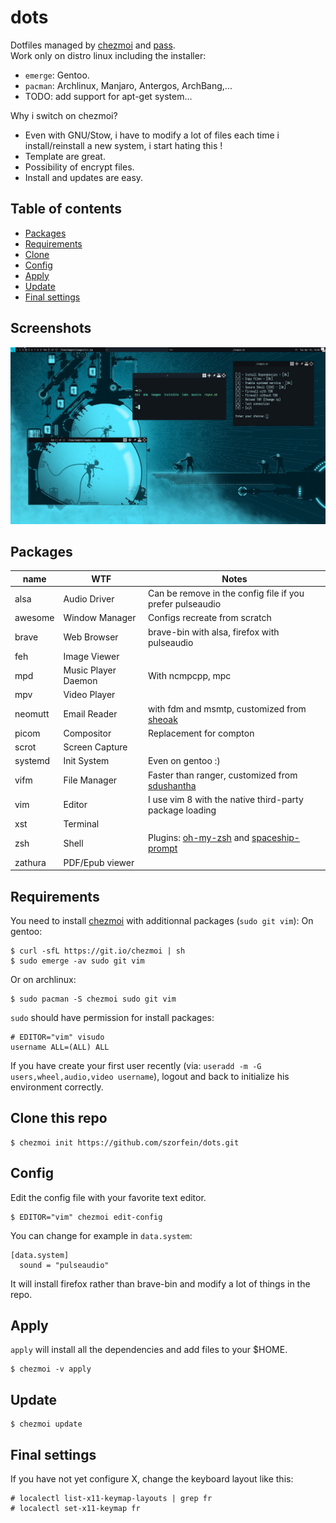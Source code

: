 # dots
Dotfiles managed by [chezmoi](https://www.chezmoi.io/) and [pass](https://www.passwordstore.org/).  
Work only on distro linux including the installer:
+ `emerge`: Gentoo.
+ `pacman`: Archlinux, Manjaro, Antergos, ArchBang,...
+ TODO: add support for apt-get system...

Why i switch on chezmoi?
+ Even with GNU/Stow, i have to modify a lot of files each time i install/reinstall a new system, i start hating this !
+ Template are great.
+ Possibility of encrypt files.
+ Install and updates are easy.

## Table of contents

<!--ts-->

   * [Packages](#packages)
   * [Requirements](#requirements)
   * [Clone](#clone-this-repo)
   * [Config](#config)
   * [Apply](#apply)
   * [Update](#update)
   * [Final settings](#final-settings)

<!--te-->

## Screenshots

![](https://github.com/szorfein/unix-portfolio/raw/master/sci/float.png)

## Packages

| name | WTF | Notes |
|---|---|---|
| alsa | Audio Driver | Can be remove in the config file if you prefer pulseaudio |
| awesome | Window Manager | Configs recreate from scratch |
| brave | Web Browser | brave-bin with alsa, firefox with pulseaudio |
| feh | Image Viewer | |
| mpd | Music Player Daemon | With ncmpcpp, mpc |
| mpv | Video Player | |
| neomutt | Email Reader | with fdm and msmtp, customized from [sheoak](https://github.com/sheoak/neomutt-powerline-nerdfonts/) |
| picom | Compositor | Replacement for compton |
| scrot | Screen Capture | |
| systemd | Init System | Even on gentoo :) |
| vifm | File Manager | Faster than ranger, customized from [sdushantha](https://github.com/sdushantha/dotfiles) |
| vim | Editor | I use vim 8 with the native third-party package loading |
| xst | Terminal | |
| zsh | Shell | Plugins: [oh-my-zsh](https://github.com/ohmyzsh/ohmyzsh) and [spaceship-prompt](https://github.com/denysdovhan/spaceship-prompt) |
| zathura | PDF/Epub viewer | |

## Requirements
You need to install [chezmoi](https://chezmoi.io) with additionnal packages (`sudo git vim`):
On gentoo:

    $ curl -sfL https://git.io/chezmoi | sh
    $ sudo emerge -av sudo git vim

Or on archlinux:

    $ sudo pacman -S chezmoi sudo git vim

`sudo` should have permission for install packages:

    # EDITOR="vim" visudo
    username ALL=(ALL) ALL

If you have create your first user recently (via: `useradd -m -G users,wheel,audio,video username`), logout and back to initialize his environment correctly.
    
## Clone this repo

    $ chezmoi init https://github.com/szorfein/dots.git

## Config
Edit the config file with your favorite text editor.

    $ EDITOR="vim" chezmoi edit-config

You can change for example in `data.system`:

    [data.system]
      sound = "pulseaudio"

It will install firefox rather than brave-bin and modify a lot of things in the repo.

## Apply
`apply` will install all the dependencies and add files to your $HOME.

    $ chezmoi -v apply

## Update

    $ chezmoi update

## Final settings
If you have not yet configure X, change the keyboard layout like this:

    # localectl list-x11-keymap-layouts | grep fr
    # localectl set-x11-keymap fr
